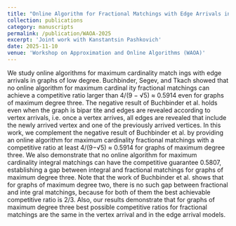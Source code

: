 ```yaml
---
title: "Online Algorithm for Fractional Matchings with Edge Arrivals in Graphs of Maximum Degree Three"
collection: publications
category: manuscripts
permalink: /publication/WAOA-2025
excerpt: 'Joint work with Kanstantsin Pashkovich'
date: 2025-11-10
venue: 'Workshop on Approximation and Online Algorithms (WAOA)'
---
```

<!---
slidesurl: 'http://academicpages.github.io/files/slides1.pdf'
paperurl: 'http://academicpages.github.io/files/paper1.pdf'
bibtexurl: 'http://academicpages.github.io/files/bibtex1.bib'
citation: 'Your Name, You. (2009). &quot;Paper Title Number 1.&quot; <i>Journal 1</i>. 1(1).'
-->

We study online algorithms for maximum cardinality match
ings with edge arrivals in graphs of low degree. Buchbinder, Segev,
 and Tkach showed that no online algorithm for maximum cardinal
ity fractional matchings can achieve a competitive ratio larger than
 4/(9 − √5) ≈ 0.5914 even for graphs of maximum degree three. The
 negative result of Buchbinder et al. holds even when the graph is bipar
tite and edges are revealed according to vertex arrivals, i.e. once a vertex
 arrives, all edges are revealed that include the newly arrived vertex and
 one of the previously arrived vertices. In this work, we complement the
 negative result of Buchbinder et al. by providing an online algorithm
 for maximum cardinality fractional matchings with a competitive ratio
 at least 4/(9−√5) ≈ 0.5914 for graphs of maximum degree three. We also
 demonstrate that no online algorithm for maximum cardinality integral
 matchings can have the competitive guarantee 0.5807, establishing a gap
 between integral and fractional matchings for graphs of maximum degree
 three. Note that the work of Buchbinder et al. shows that for graphs of
 maximum degree two, there is no such gap between fractional and inte
gral matchings, because for both of them the best achievable competitive
 ratio is 2/3. Also, our results demonstrate that for graphs of maximum
 degree three best possible competitive ratios for fractional matchings are
 the same in the vertex arrival and in the edge arrival models.
